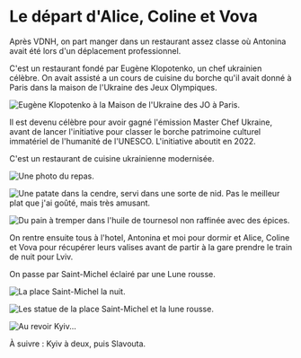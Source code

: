 # Le départ d'Alice, Coline et Vova

Après VDNH, on part manger dans un restaurant assez classe où Antonina avait été
lors d'un déplacement professionnel.

C'est un restaurant fondé par Eugène Klopotenko, un chef ukrainien célèbre. On
avait assisté a un cours de cuisine du borche qu'il avait donné à Paris dans la
maison de l'Ukraine des Jeux Olympiques.

![Eugène Klopotenko à la Maison de l'Ukraine des JO à Paris.](images/kyiv/p5/depart/klopotenko.jpg)

Il est devenu célèbre pour avoir gagné l'émission Master Chef Ukraine, avant de
lancer l'initiative pour classer le borche patrimoine culturel immatériel de
l'humanité de l'UNESCO. L'initiative aboutit en 2022.

C'est un restaurant de cuisine ukrainienne modernisée.

![Une photo du repas.](images/kyiv/p5/depart/repas.jpg)

![Une patate dans la cendre, servi dans une sorte de nid. Pas le meilleur plat que j'ai goûté, mais très amusant.](images/kyiv/p5/depart/cendres.jpg)

![Du pain à tremper dans l'huile de tournesol non raffinée avec des épices.](images/kyiv/p5/depart/pain.jpg)

On rentre ensuite tous à l'hotel, Antonina et moi pour dormir et Alice, Coline
et Vova pour récupérer leurs valises avant de partir à la gare prendre le train
de nuit pour Lviv.

On passe par Saint-Michel éclairé par une Lune rousse.

![La place Saint-Michel la nuit.](images/kyiv/p5/depart/saint_michel.jpg)

![Les statue de la place Saint-Michel et la lune rousse.](images/kyiv/p5/depart/statue_saint_michel.jpg)

![Au revoir Kyiv...](images/kyiv/p5/depart/retour.jpg)

À suivre : Kyiv à deux, puis Slavouta.